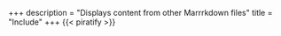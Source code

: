 +++
description = "Displays content from other Marrrkdown files"
title = "Include"
+++
{{< piratify >}}